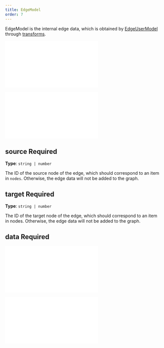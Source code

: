 ```yaml
---
title: EdgeModel
order: 7
---
```


EdgeModel is the internal edge data, which is obtained by [EdgeUserModel](./EdgeUserModel.en.md) through [transforms](./DataIntro.en.md#transforms).

<embed src="../../common/DataInnerModelTips.en.md"></embed>

<embed src="../../common/DataID.en.md"></embed>

## source <Badge type="error">Required</Badge>

**Type**: `string | number`

The ID of the source node of the edge, which should correspond to an item in `nodes`. Otherwise, the edge data will not be added to the graph.

## target <Badge type="error">Required</Badge>

**Type**: `string | number`

The ID of the target node of the edge, which should correspond to an item in nodes. Otherwise, the edge data will not be added to the graph.

## data <Badge type="error">Required</Badge>

<embed src="../../common/DataAttrTips.en.md"></embed>

<embed src="../../common/EdgeUserModel.en.md"></embed>
